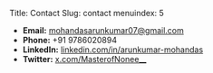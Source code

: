 Title: Contact
Slug: contact
menuindex: 5

*   **Email:** [mohandasarunkumar07@gmail.com](mailto:mohandasarunkumar07@gmail.com)
*   **Phone:** +91 9786020894
*   **LinkedIn:** [linkedin.com/in/arunkumar-mohandas](https://www.linkedin.com/in/arunkumar-mohandas/)
*   **Twitter:** [x.com/MasterofNonee__](https://x.com/MasterofNonee__)